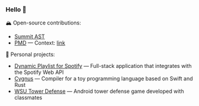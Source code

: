 ### Hello 👋

🏔️ Open-source contributions:
- [Summit AST](https://github.com/google/summit-ast/pulls?q=author%3Aeklimo)
- [PMD](https://github.com/pmd/pmd/commits?author=eklimo) — Context: [link](https://github.com/pmd/pmd/issues/3766)

🚧 Personal projects:
- [Dynamic Playlist for Spotify](https://github.com/eklimo/dynamic-playlist) — Full-stack application that integrates with the Spotify Web API
- [Cygnus](https://github.com/eklimo/cygnus) — Compiler for a toy programming language based on Swift and Rust
- [WSU Tower Defense](https://github.com/eklimo/towerdefense) — Android tower defense game developed with classmates

<!--
**eklimo/eklimo** is a ✨ _special_ ✨ repository because its `README.md` (this file) appears on your GitHub profile.

Here are some ideas to get you started:

- 🔭 I’m currently working on ...
- 🌱 I’m currently learning ...
- 👯 I’m looking to collaborate on ...
- 🤔 I’m looking for help with ...
- 💬 Ask me about ...
- 📫 How to reach me: ...
- 😄 Pronouns: ...
- ⚡ Fun fact: ...
-->

